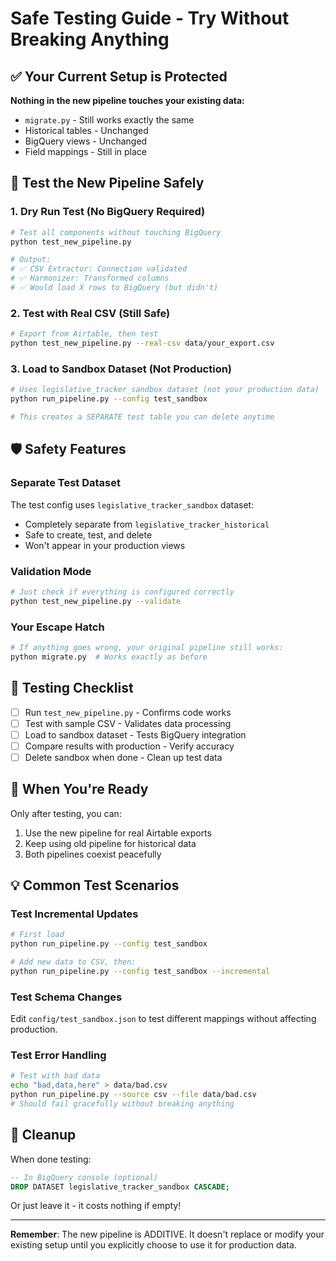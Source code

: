 # Safe Testing Guide - Try Without Breaking Anything

## ✅ Your Current Setup is Protected

**Nothing in the new pipeline touches your existing data:**
- `migrate.py` - Still works exactly the same
- Historical tables - Unchanged
- BigQuery views - Unchanged  
- Field mappings - Still in place

## 🧪 Test the New Pipeline Safely

### 1. Dry Run Test (No BigQuery Required)
```bash
# Test all components without touching BigQuery
python test_new_pipeline.py

# Output:
# ✅ CSV Extractor: Connection validated
# ✅ Harmonizer: Transformed columns
# ✅ Would load X rows to BigQuery (but didn't)
```

### 2. Test with Real CSV (Still Safe)
```bash
# Export from Airtable, then test
python test_new_pipeline.py --real-csv data/your_export.csv
```

### 3. Load to Sandbox Dataset (Not Production)
```bash
# Uses legislative_tracker_sandbox dataset (not your production data)
python run_pipeline.py --config test_sandbox

# This creates a SEPARATE test table you can delete anytime
```

## 🛡️ Safety Features

### Separate Test Dataset
The test config uses `legislative_tracker_sandbox` dataset:
- Completely separate from `legislative_tracker_historical`
- Safe to create, test, and delete
- Won't appear in your production views

### Validation Mode
```bash
# Just check if everything is configured correctly
python test_new_pipeline.py --validate
```

### Your Escape Hatch
```bash
# If anything goes wrong, your original pipeline still works:
python migrate.py  # Works exactly as before
```

## 📝 Testing Checklist

- [ ] Run `test_new_pipeline.py` - Confirms code works
- [ ] Test with sample CSV - Validates data processing
- [ ] Load to sandbox dataset - Tests BigQuery integration
- [ ] Compare results with production - Verify accuracy
- [ ] Delete sandbox when done - Clean up test data

## 🚦 When You're Ready

Only after testing, you can:
1. Use the new pipeline for real Airtable exports
2. Keep using old pipeline for historical data
3. Both pipelines coexist peacefully

## 💡 Common Test Scenarios

### Test Incremental Updates
```bash
# First load
python run_pipeline.py --config test_sandbox

# Add new data to CSV, then:
python run_pipeline.py --config test_sandbox --incremental
```

### Test Schema Changes
Edit `config/test_sandbox.json` to test different mappings without affecting production.

### Test Error Handling
```bash
# Test with bad data
echo "bad,data,here" > data/bad.csv
python run_pipeline.py --source csv --file data/bad.csv
# Should fail gracefully without breaking anything
```

## 🔧 Cleanup

When done testing:
```sql
-- In BigQuery console (optional)
DROP DATASET legislative_tracker_sandbox CASCADE;
```

Or just leave it - it costs nothing if empty!

---

**Remember**: The new pipeline is ADDITIVE. It doesn't replace or modify your existing setup until you explicitly choose to use it for production data.
